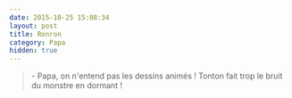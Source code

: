 ```yaml
---
date: 2015-10-25 15:08:34
layout: post
title: Ronron
category: Papa
hidden: true
---
```


> \- Papa, on n'entend pas les dessins animés ! Tonton fait trop le bruit du monstre en dormant !

